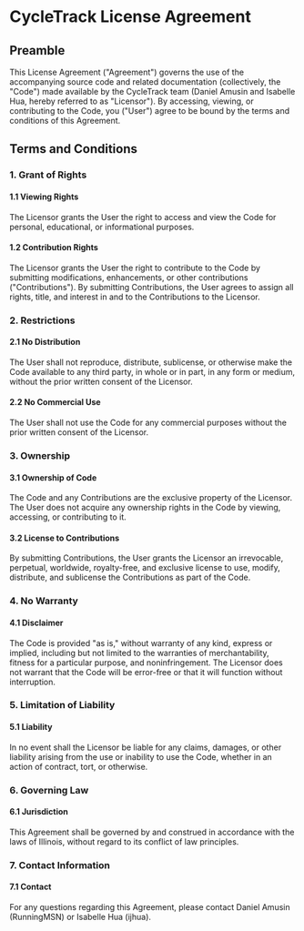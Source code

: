 # CycleTrack License Agreement

## Preamble

This License Agreement ("Agreement") governs the use of the accompanying source code and related documentation 
(collectively, the "Code") made available by the CycleTrack team (Daniel Amusin and Isabelle Hua, hereby referred to as
"Licensor"). By accessing, viewing, or contributing to the Code, you ("User") agree to be bound by the terms and
conditions of this Agreement.

## Terms and Conditions

### 1. Grant of Rights

#### 1.1 Viewing Rights
The Licensor grants the User the right to access and view the Code for personal, educational, or informational purposes.

#### 1.2 Contribution Rights
The Licensor grants the User the right to contribute to the Code by submitting modifications, enhancements, or other 
contributions ("Contributions"). By submitting Contributions, the User agrees to assign all rights, title, and interest 
in and to the Contributions to the Licensor.

### 2. Restrictions

#### 2.1 No Distribution
The User shall not reproduce, distribute, sublicense, or otherwise make the Code available to any third party, in whole 
or in part, in any form or medium, without the prior written consent of the Licensor.

#### 2.2 No Commercial Use
The User shall not use the Code for any commercial purposes without the prior written consent of the Licensor.

### 3. Ownership

#### 3.1 Ownership of Code
The Code and any Contributions are the exclusive property of the Licensor. The User does not acquire any ownership 
rights in the Code by viewing, accessing, or contributing to it.

#### 3.2 License to Contributions
By submitting Contributions, the User grants the Licensor an irrevocable, perpetual, worldwide, royalty-free, and 
exclusive license to use, modify, distribute, and sublicense the Contributions as part of the Code.

### 4. No Warranty

#### 4.1 Disclaimer
The Code is provided "as is," without warranty of any kind, express or implied, including but not limited to the 
warranties of merchantability, fitness for a particular purpose, and noninfringement. The Licensor does not warrant 
that the Code will be error-free or that it will function without interruption.

### 5. Limitation of Liability

#### 5.1 Liability
In no event shall the Licensor be liable for any claims, damages, or other liability arising from the use or inability 
to use the Code, whether in an action of contract, tort, or otherwise.

### 6. Governing Law

#### 6.1 Jurisdiction
This Agreement shall be governed by and construed in accordance with the laws of Illinois, without regard to its 
conflict of law principles.

### 7. Contact Information

#### 7.1 Contact
For any questions regarding this Agreement, please contact Daniel Amusin (RunningMSN) or Isabelle Hua (ijhua).
